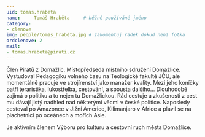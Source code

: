 ```yaml
---
uid: tomas.hrabeta
name:     Tomáš Hraběta 	# běžně používáné jméno
category:
- clenove
img: people/tomas_hraběta.jpg # zakomentuj radek dokud není fotka
ordclenove: 2
mail:
- tomas.hrabeta@pirati.cz
---
```


Člen Pirátů z Domažlic. Místopředseda místního sdružení Domažlice. Vystudoval Pedagogiku volného času na Teologické fakultě JČU, ale momentálně pracuje ve strojírenství jako manažer kvality. Mezi jeho koníčky patří teraristika, lukostřelba, cestování, a spousta dalšího… Dlouhodobě zajímá o politiku a to nejen tu Domažlickou. Rád cestuje a zkušenosti z cest mu dávají jistý nadhled nad některými věcmi v české politice. Naposledy cestoval po Amazonce v Jižní Americe, Kilimanjaro v Africe a plavil se na plachetnici po oceánech a mořích Asie. 

Je aktivním členem Výboru pro kulturu a cestovní ruch města Domažlice.
